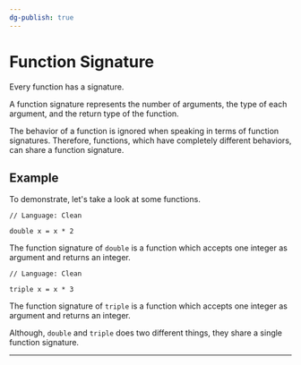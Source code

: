 ```yaml
---
dg-publish: true
---
```


# Function Signature

Every function has a signature.

A function signature represents the number of arguments, the type of each argument, and the return type of the function.

The behavior of a function is ignored when speaking in terms of function signatures.
Therefore, functions, which have completely different behaviors, can share a function signature.

## Example

To demonstrate, let's take a look at some functions.

```Clean
// Language: Clean

double x = x * 2
```

The function signature of `double` is a function which accepts one integer as argument and returns an integer.

```Clean
// Language: Clean

triple x = x * 3
```

The function signature of `triple` is a function which accepts one integer as argument and returns an integer.

Although, `double` and `triple` does two different things, they share a single function signature.

---